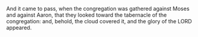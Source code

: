 And it came to pass, when the congregation was gathered against Moses and against Aaron, that they looked toward the tabernacle of the congregation: and, behold, the cloud covered it, and the glory of the LORD appeared.
